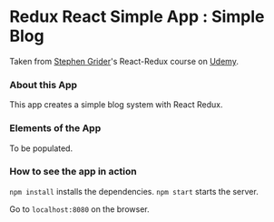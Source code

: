 # Redux React Simple App : Simple Blog

Taken from [Stephen Grider](https://github.com/StephenGrider)'s React-Redux course on [Udemy](https://www.udemy.com/react-redux/).

### About this App

This app creates a simple blog system with React Redux.

### Elements of the App

To be  populated.

### How to see the app in action

`npm install` installs the dependencies.
`npm start` starts the server.

Go to `localhost:8080` on the browser.
